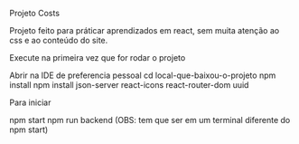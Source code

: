  Projeto Costs

Projeto feito para práticar aprendizados em react, sem muita atenção ao css e ao conteúdo do site.
 
Execute na primeira vez que for rodar o projeto

Abrir na IDE de preferencia pessoal
cd local-que-baixou-o-projeto
npm install
npm install json-server react-icons react-router-dom uuid

Para iniciar

npm start
npm run backend (OBS: tem que ser em um terminal diferente do npm start)

